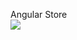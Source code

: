 Angular Store<br>
<img src="https://codeship.com/projects/e495c4e0-a98c-0132-f1c2-427bb4181a39/status?branch=master"/>